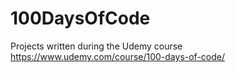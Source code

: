 # 100DaysOfCode
Projects written during the Udemy course https://www.udemy.com/course/100-days-of-code/

